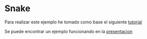 Snake
=====

Para realizar este ejemplo he tomado como base el siguiente [tutorial](http://thecodeplayer.com/walkthrough/html5-game-tutorial-make-a-snake-game-using-html5-canvas-jquery)

Se puede encontrar un ejemplo funcionando en la [presentacion](http://a-sip-of-coffee.herokuapp.com/presentation/coffee)
